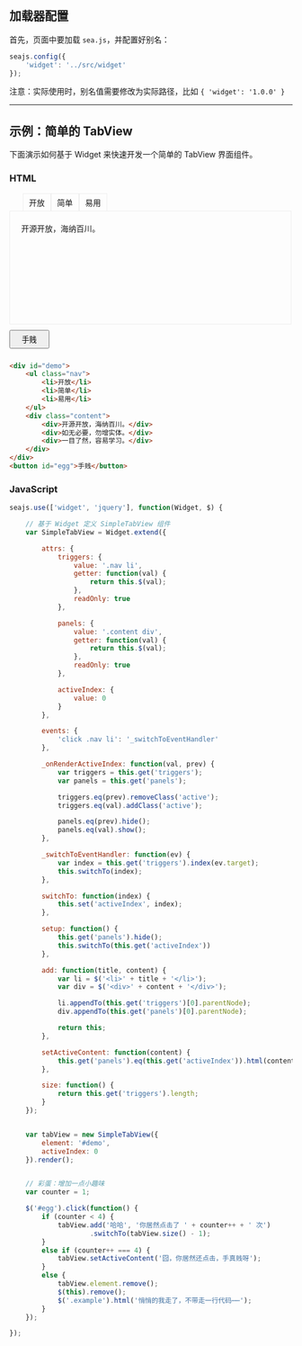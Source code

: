 
## 加载器配置

首先，页面中要加载 `sea.js`，并配置好别名：

````javascript
seajs.config({
    'widget': '../src/widget'
});
````

注意：实际使用时，别名值需要修改为实际路径，比如 `{ 'widget': '1.0.0' }`

---

<style>
    #simple-tabs {
        width: 400px;
    }

    .nav li {
        list-style: none;
        float: left;
        border: 1px solid #eee;
        padding: 5px 10px;
        border-bottom: none;
        cursor: pointer;
    }

    .nav li.active {
        background: #eee;
    }

    .content {
        clear: both;
        border: 1px solid #eee;
        height: 200px;
        width: 500px;
        overflow: hidden;
    }

    .content div {
        height: 200px;
        padding: 20px;
    }

    #egg {
        padding: 5px 20px;
        margin: 10px 0;
    }
</style>


## 示例：简单的 TabView


下面演示如何基于 Widget 来快速开发一个简单的 TabView 界面组件。

### HTML

<div id="demo">
    <ul class="nav">
        <li>开放</li>
        <li>简单</li>
        <li>易用</li>
    </ul>
    <div class="content">
        <div>开源开放，海纳百川。</div>
        <div>如无必要，勿增实体。</div>
        <div>一目了然，容易学习。</div>
    </div>
</div>
<button id="egg">手贱</button>

````html
<div id="demo">
    <ul class="nav">
        <li>开放</li>
        <li>简单</li>
        <li>易用</li>
    </ul>
    <div class="content">
        <div>开源开放，海纳百川。</div>
        <div>如无必要，勿增实体。</div>
        <div>一目了然，容易学习。</div>
    </div>
</div>
<button id="egg">手贱</button>
````

### JavaScript

````javascript
seajs.use(['widget', 'jquery'], function(Widget, $) {

    // 基于 Widget 定义 SimpleTabView 组件
    var SimpleTabView = Widget.extend({

        attrs: {
            triggers: {
                value: '.nav li',
                getter: function(val) {
                    return this.$(val);
                },
                readOnly: true
            },

            panels: {
                value: '.content div',
                getter: function(val) {
                    return this.$(val);
                },
                readOnly: true
            },

            activeIndex: {
                value: 0
            }
        },

        events: {
            'click .nav li': '_switchToEventHandler'
        },

        _onRenderActiveIndex: function(val, prev) {
            var triggers = this.get('triggers');
            var panels = this.get('panels');

            triggers.eq(prev).removeClass('active');
            triggers.eq(val).addClass('active');

            panels.eq(prev).hide();
            panels.eq(val).show();
        },

        _switchToEventHandler: function(ev) {
            var index = this.get('triggers').index(ev.target);
            this.switchTo(index);
        },

        switchTo: function(index) {
            this.set('activeIndex', index);
        },

        setup: function() {
            this.get('panels').hide();
            this.switchTo(this.get('activeIndex'))
        },

        add: function(title, content) {
            var li = $('<li>' + title + '</li>');
            var div = $('<div>' + content + '</div>');

            li.appendTo(this.get('triggers')[0].parentNode);
            div.appendTo(this.get('panels')[0].parentNode);

            return this;
        },

        setActiveContent: function(content) {
            this.get('panels').eq(this.get('activeIndex')).html(content);
        },

        size: function() {
            return this.get('triggers').length;
        }
    });


    var tabView = new SimpleTabView({
        element: '#demo',
        activeIndex: 0
    }).render();


    // 彩蛋：增加一点小趣味
    var counter = 1;

    $('#egg').click(function() {
        if (counter < 4) {
            tabView.add('哈哈', '你居然点击了 ' + counter++ + ' 次')
                    .switchTo(tabView.size() - 1);
        }
        else if (counter++ === 4) {
            tabView.setActiveContent('囧，你居然还点击，手真贱呀');
        }
        else {
            tabView.element.remove();
            $(this).remove();
            $('.example').html('悄悄的我走了，不带走一行代码⋯⋯');
        }
    });

});
````
